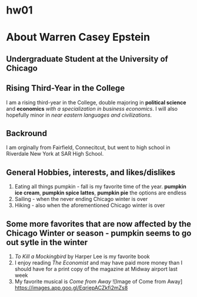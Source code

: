 # hw01
# About Warren Casey Epstein
## Undergraduate Student at the University of Chicago


## Rising Third-Year in the College
I am a rising third-year in the College, double majoring in **political science** and **economics** *with a specialization in business economics*. I will also hopefully minor in *near eastern languages and civilizations*.


## Backround
I am orginally from Fairfield, Connecitcut, but went to high school in Riverdale New York at SAR High School.


## General Hobbies, interests, and likes/dislikes
1. Eating all things pumpkin - fall is my favorite time of the year. **pumpkin ice cream**, **pumpkin spice lattes**, **pumpkin pie** the options are endless
2. Sailing - when the never ending Chicago winter is over
3. Hiking - also when the aforementioned Chicago winter is over

## Some more favorites that are now affected by the Chicago Winter or season - pumpkin seems to go out sytle in the winter

1. *To Kill a Mockingbird* by Harper Lee is my favorite book
2. I enjoy reading *The Economist* and may have paid more money than I should have for a print copy of the magazine at Midway airport last week
3. My favorite musical is *Come from Away* ![Image of Come from Away] https://images.app.goo.gl/EqriepACZkfi2mZs8